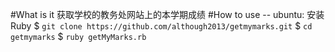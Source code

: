 #What is it
获取学校的教务处网站上的本学期成绩
#How to use
-- ubuntu:
安装Ruby
$ `git clone https://github.com/although2013/getmymarks.git`
$ `cd getmymarks`
$ `ruby getMyMarks.rb`